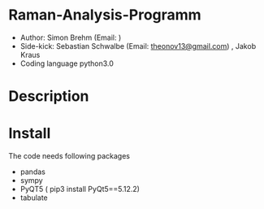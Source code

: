 # Raman-Analysis-Programm
  - Author: Simon Brehm (Email:  ) 
  - Side-kick: Sebastian Schwalbe (Email: theonov13@gmail.com) , Jakob Kraus 
  - Coding language python3.0 
# Description

# Install 
The code needs following packages 
  - pandas 
  - sympy
  - PyQT5 ( pip3 install PyQt5==5.12.2) 
  - tabulate  
